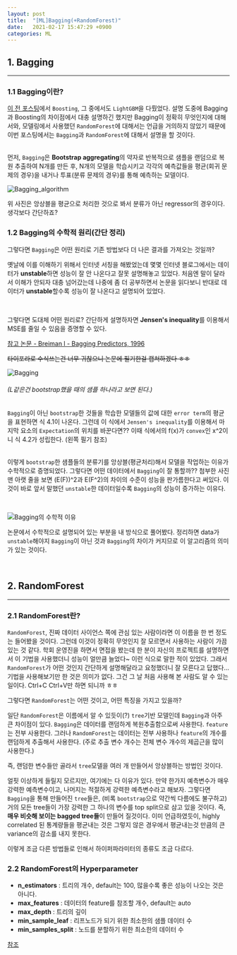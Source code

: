 ```yaml
---
layout: post
title:  "[ML]Bagging(+RandomForest)"
date:   2021-02-17 15:47:29 +0900
categories: ML
---
```




## 1. Bagging

***

### 1.1 Bagging이란?

[이 전 포스팅](https://choi-jun9803.github.io/project/2021/02/14/project-DACON-LG-AI-%EA%B2%BD%EC%A7%84%EB%8C%80%ED%9A%8C-%ED%9B%84%EA%B8%B0-%EB%B0%8F-%EB%B3%B5%EA%B8%B0(LightGBM%EC%9D%84-%EC%A4%91%EC%8B%AC%EC%9C%BC%EB%A1%9C).html)에서 ```Boosting```, 그 중에서도 ```LightGBM```을 다뤘었다. 설명 도중에 Bagging과 Boosting의 차이점에서 대충 설명하긴 했지만 Bagging이 정확히 무엇인지에 대해서와, 모델링에서 사용했던 ```RandomForest```에 대해서는 언급을 거의하지 않았기 때문에 이번 포스팅에서는 ```Bagging```과 ```RandomForest```에 대해서 설명을 할 것이다.   
&nbsp;

먼저, ```Bagging```은 **Bootstrap aggregating**의 약자로 반복적으로 샘플을 랜덤으로 복원 추출하여 N개를 만든 후, N개의 모델을 학습시키고 각각의 예측값들을 평균(회귀 문제의 경우)을 내거나 투표(분류 문제의 경우)를 통해 예측하는 모델이다.

![Bagging_algorithm](https://user-images.githubusercontent.com/64791442/108373527-563ac700-7243-11eb-8677-637e44eb86de.jpg)

위 사진은 앙상블을 평균으로 처리한 것으로 봐서 분류가 아닌 regressor의 경우이다. 생각보다 간단하죠?



### 1.2 Bagging의 수학적 원리(간단 정리)

그렇다면 ```Bagging```은 어떤 원리로 기존 방법보다 더 나은 결과를 가져오는 것일까?    

옛날에 이를 이해하기 위해서 인터넷 서칭을 해봤었는데 몇몇 인터넷 블로그에서는 데이터가 **unstable**하면 성능이 잘 안 나온다고 잘못 설명해놓고 있었다. 처음엔 말이 달라서 이해가 안되자 대충 넘어갔는데 나중에 좀 더 공부하면서 논문을 읽다보니 반대로 데이터가 **unstable**할수록 성능이 잘 나온다고 설명되어 있었다.

&nbsp;

그렇다면 도대체 어떤 원리로? 간단하게 설명하자면 **Jensen's inequality**를 이용해서 MSE를 줄일 수 있음을 증명할 수 있다.

[참고 논문 - Breiman l - Bagging Predictors, 1996](https://link.springer.com/article/10.1023/A:1018054314350)

~~타이포라로 수식쓰는건 너무 귀찮으니 논문에 필기한걸 캡쳐하겠다 ㅎㅎ~~

![Bagging](https://user-images.githubusercontent.com/64791442/108373168-eaf0f500-7242-11eb-8a59-024b69f03906.jpg)

###### (L같은건 bootstrap했을 때의 샘플 하나라고 보면 된다.)

```Bagging```이 아닌 ```bootstrap```한 것들을 학습한 모델들의 값에 대한 ```error term```의 평균을 표현하면 식 4.1이 나온다. 그런데 이 식에서 ```Jensen's inequality```를 이용해서 마지막 요소의 ```Expectation```의 위치를 바꾼다면?? 이때 식에서의 f(x)가 ```convex```인 x^2이니 식 4.2가 성립한다. (왼쪽 필기 참조)   
&nbsp;

이렇게 ```bootstrap```한 샘플들의 분류기를 앙상블(평균처리)해서 모델을 작업하는 이유가 수학적으로 증명되었다. 그렇다면 어떤 데이터에서 ```Bagging```이 잘 통할까?? 첨부한 사진 맨 아랫 줄을 보면 (E(F))^2과 E(F^2)의 차이의 수준이 성능을 판가름한다고 써있다. 이것이 바로 앞서 말했던 ```unstable```한 데이터일수록 ```Bagging```의 성능이 증가하는 이유다. 

&nbsp;

![Bagging의 수학적 이유](https://user-images.githubusercontent.com/64791442/108666023-8de29100-7519-11eb-8881-ddddd226e899.jpg)

논문에서 수학적으로 설명되어 있는 부분을 내 방식으로 풀어봤다. 정리하면 data가 ```unstable```해야지 ```Bagging```이 아닌 것과 ```Bagging```의 차이가 커지므로 이 알고리즘의 의미가 있는 것이다.

&nbsp;

## 2. RandomForest

***

### 2.1 RandomForest란?

```RandomForest```, 진짜 데이터 사이언스 쪽에 관심 있는 사람이라면 이 이름을 한 번 정도는 들어봤을 것이다. 그런데 이것이 정확히 무엇인지 잘 모르면서 사용하는 사람이 가끔 있는 것 같다. 학회 운영진을 하면서 면접을 봤는데 한 분이 자신의 프로젝트를 설명하면서 이 기법을 사용했더니 성능이 얼만큼 늘었다~ 이런 식으로 말한 적이 있었다. 그래서 ```RandomForest```가 어떤 것인지 간단하게 설명해달라고 요청했더니 잘 모른다고 답했다... 기법을 사용해보기만 한 것은 의미가 없다. 그건 그 날 처음 사용해 본 사람도 알 수 있는 일이다. Ctrl+C Ctrl+V만 하면 되니까 ㅎㅎ&nbsp;

그렇다면 ```RandomForest```는 어떤 것이고, 어떤 특징을 가지고 있을까?



일단 ```RandomForest```은 이름에서 알 수 있듯이(?) ```tree```기반 모델인데 ```Bagging```과 아주 큰 차이점이 있다. ```Bagging```은 데이터를 랜덤하게 복원추출함으로써 사용한다. ```feature```는 전부 사용한다. 그러나 ```RandomForest```는 데이터는 전부 사용하나 ```feature```의 개수를 랜덤하게 추출해서 사용한다. (주로 추출 변수 개수는 전체 변수 개수의 제곱근을 많이 사용한다.) &nbsp;

즉, 랜덤한 변수들만 골라서 ```tree```모델을 여러 개 만들어서 앙상블하는 방법인 것이다.

얼핏 이상하게 들릴지 모르지만, 여기에는 다 이유가 있다. 만약 한가지 예측변수가 매우 강력한 예측변수이고, 나머지는 적절하게 강력한 예측변수라고 해보자. 그렇다면 ```Bagging```을 통해 만들어진 ```tree```들은, (비록 ```bootstrap```으로 약간씩 다름에도 불구하고) 거의 모든 tree들이 가장 강력한 그 하나의 변수를 top split으로 삼고 있을 것이다. 즉, **매우 비슷해 보이는 bagged tree들**이 만들어 질것이다. 이미 언급하였듯이, highly correlated 된 통계량들을 평균내는 것은 그렇지 않은 경우에서 평균내는것 만큼의 큰 variance의 감소를 내지 못한다.

이렇게 조금 다른 방법들로 인해서 하이퍼파라미터의 종류도 조금 다르다.



### 2.2 RandomForest의 Hyperparameter

- **n_estimators** : 트리의 개수, default는 100, 많을수록 좋은 성능이 나오는 것은 아니다.
- **max_features** : 데이터의 feature를 참조할 개수, default는 auto
- **max_depth** : 트리의 깊이
- **min_sample_leaf** : 리프노드가 되기 위한 최소한의 샘플 데이터 수
- **min_samples_split** : 노드를 분할하기 위한 최소한의 데이터 수

[참조](https://scikit-learn.org/stable/modules/generated/sklearn.ensemble.RandomForestClassifier.html)

&nbsp;

